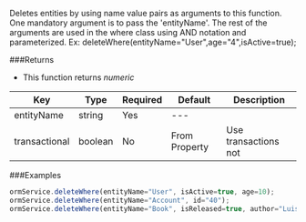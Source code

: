 Deletes entities by using name value pairs as arguments to this function. One mandatory argument is to pass the 'entityName'. The rest of the arguments are used in the where class using AND notation and parameterized. Ex: deleteWhere(entityName="User",age="4",isActive=true);

###Returns
* This function returns *numeric*

| Key | Type | Required | Default | Description |
| --- | --- | --- | --- | --- |
| entityName | string | Yes | --- |  |
| transactional | boolean | No | From Property | Use transactions not |

###Examples

```javascript
ormService.deleteWhere(entityName="User", isActive=true, age=10);
ormService.deleteWhere(entityName="Account", id="40");
ormService.deleteWhere(entityName="Book", isReleased=true, author="Luis Majano");
```

